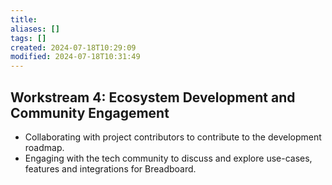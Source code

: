 ```yaml
---
title: 
aliases: []
tags: []
created: 2024-07-18T10:29:09
modified: 2024-07-18T10:31:49
---
```


## Workstream 4: Ecosystem Development and Community Engagement

- Collaborating with project contributors to contribute to the development roadmap.
- Engaging with the tech community to discuss and explore use-cases, features and integrations for Breadboard.
